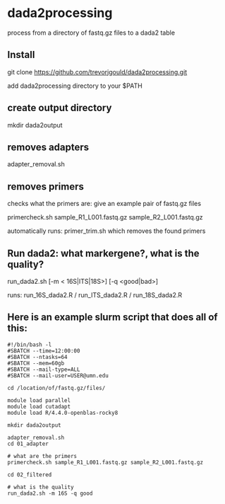 # dada2processing
 process from a directory of fastq.gz files to a dada2 table
 
 ## Install
 git clone https://github.com/trevorjgould/dada2processing.git
 
 add dada2processing directory to your $PATH
 
 ## create output directory
 mkdir dada2output
 
 ## removes adapters
 adapter_removal.sh
 
 ## removes primers
 checks what the primers are: give an example pair of fastq.gz files
 
 primercheck.sh sample_R1_L001.fastq.gz sample_R2_L001.fastq.gz
 
 automatically runs: primer_trim.sh which removes the found primers
 	
 ## Run dada2: what markergene?, what is the quality?
 run_dada2.sh [-m < 16S|ITS|18S>] [-q <good|bad>]
 
 runs: run_16S_dada2.R / run_ITS_dada2.R / run_18S_dada2.R

## Here is an example slurm script that does all of this:

```
#!/bin/bash -l        
#SBATCH --time=12:00:00
#SBATCH --ntasks=64
#SBATCH --mem=60gb
#SBATCH --mail-type=ALL  
#SBATCH --mail-user=USER@umn.edu

cd /location/of/fastq.gz/files/

module load parallel
module load cutadapt
module load R/4.4.0-openblas-rocky8

mkdir dada2output

adapter_removal.sh
cd 01_adapter

# what are the primers
primercheck.sh sample_R1_L001.fastq.gz sample_R2_L001.fastq.gz

cd 02_filtered

# what is the quality
run_dada2.sh -m 16S -q good
```
